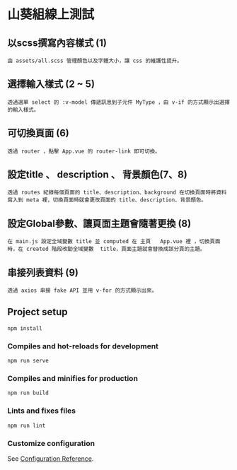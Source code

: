 # 山葵組線上測試

## 以scss撰寫內容樣式 (1)
```
由 assets/all.scss 管理顏色以及字體大小，讓 css 的維護性提升。
```

## 選擇輸入樣式 (2 ~ 5)
```
透過選單 select 的 :v-model 傳遞訊息到子元件 MyType ，由 v-if 的方式顯示出選擇的輸入樣式。
```

## 可切換頁面 (6)
```
透過 router ，點擊 App.vue 的 router-link 即可切換。
```

## 設定title 、 description 、 背景顏色(7、8)
```
透過 routes 紀錄每個頁面的 title、description、background 在切換頁面時將資料寫入到 meta 裡，切換頁面時就會更改頁面的 title、description、背景顏色。
```

## 設定Global參數、讓頁面主題會隨著更換 (8)
```
在 main.js 設定全域變數 title 並 computed 在 主頁   App.vue 裡 ，切換頁面時，在 created 階段改動全域變數  title，頁面主題就會替換成該分頁的主題。
```
## 串接列表資料 (9)
```
透過 axios 串接 fake API 並用 v-for 的方式顯示出來。
```




## Project setup
```
npm install
```

### Compiles and hot-reloads for development
```
npm run serve
```

### Compiles and minifies for production
```
npm run build
```

### Lints and fixes files
```
npm run lint
```

### Customize configuration
See [Configuration Reference](https://cli.vuejs.org/config/).
